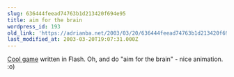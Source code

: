 ```yaml
---
slug: 636444feead74763b1d213420f694e95
title: aim for the brain
wordpress_id: 193
old_link: 'https://adrianba.net/2003/03/20/636444feead74763b1d213420f694e95/'
last_modified_at: 2003-03-20T19:07:31.000Z
---
```


[Cool
game](http://www.eviltron.com/modules/esp/esp.html) written in Flash. Oh, and do "aim for the brain" - nice
animation. :o)


